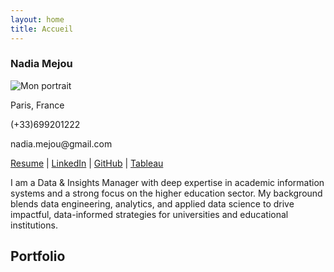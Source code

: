 ```yaml
---
layout: home
title: Accueil
---
```


<section class="two-col">
  <aside class="left profile">
    <h1 class="profile-name">Nadia Mejou</h1>
    <img class="profile-photo" src="{{ '/profile_pic.jpg' | relative_url }}" alt="Mon portrait" />
    <p class="profile-city"> 
      Paris, France
    </p>
    <p class="profile-phone">
      (+33)699201222
    </p>
    <p class="profile-mail">
      nadia.mejou@gmail.com
    </p>
    <p class="profile-links">
      <a href="#" target="_blank" rel="noopener">Resume</a> |
      <a href="#" target="_blank" rel="noopener">LinkedIn</a> |
      <a href="https://github.com/nm-education" target="_blank" rel="noopener">GitHub</a> |
      <a href="#" target="_blank" rel="noopener">Tableau</a>
    </p>
    <p class="profile-bio">
      I am a Data & Insights Manager with deep expertise in academic information systems and a strong focus on the higher education sector. My background blends data engineering, analytics, and applied data science to drive impactful, data-informed strategies for universities and educational institutions.
    </p>
  </aside>

  <div class="section-title">
    <h2>Portfolio</h2>
    <!-- On ajoutera ici ta 1ʳᵉ project card -->
  </div>
</section>
